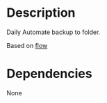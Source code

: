 # Description

Daily Automate backup to folder. 

Based on [flow](https://llamalab.com/automate/community/flows/1020)

# Dependencies

None